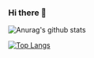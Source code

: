 ### Hi there 👋

![Anurag's github stats](https://github-readme-stats.vercel.app/api?username=13383754499&show_icons=true&theme=radical)

[![Top Langs](https://github-readme-stats.vercel.app/api/top-langs/?username=13383754499&layout=compact)](https://github.com/anuraghazra/github-readme-stats)

<!--
**13383754499/13383754499** is a ✨ _special_ ✨ repository because its `README.md` (this file) appears on your GitHub profile.

Here are some ideas to get you started:

- 🔭 I’m currently working on ...
- 🌱 I’m currently learning ...
- 👯 I’m looking to collaborate on ...
- 🤔 I’m looking for help with ...
- 💬 Ask me about ...
- 📫 How to reach me: ...
- 😄 Pronouns: ...
- ⚡ Fun fact: ...
-->
